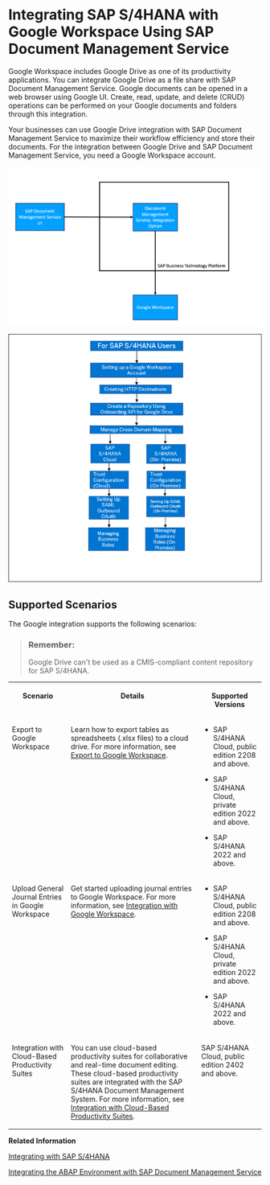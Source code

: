 <!-- loio594bf95dbab64358aef97a73296b6054 -->

# Integrating SAP S/4HANA with Google Workspace Using SAP Document Management Service

Google Workspace includes Google Drive as one of its productivity applications. You can integrate Google Drive as a file share with SAP Document Management Service. Google documents can be opened in a web browser using Google UI. Create, read, update, and delete \(CRUD\) operations can be performed on your Google documents and folders through this integration.

Your businesses can use Google Drive integration with SAP Document Management Service to maximize their workflow efficiency and store their documents. For the integration between Google Drive and SAP Document Management Service, you need a Google Workspace account.

![](images/SAP_SDM_Google_Workspace_Integration_4d5d20c.png)



![](images/Imagemap_Google_Workspace_Integration_2acfbbf.png)



<a name="loio594bf95dbab64358aef97a73296b6054__section_by2_ckc_xvb"/>

## Supported Scenarios

The Google integration supports the following scenarios:

> ### Remember:  
> Google Drive can't be used as a CMIS-compliant content repository for SAP S/4HANA.


<table>
<tr>
<th valign="top">

Scenario

</th>
<th valign="top">

Details

</th>
<th valign="top">

Supported Versions

</th>
</tr>
<tr>
<td valign="top">

Export to Google Workspace

</td>
<td valign="top">

Learn how to export tables as spreadsheets \(.xlsx files\) to a cloud drive. For more information, see [Export to Google Workspace](https://help.sap.com/docs/SAP_S4HANA_CLOUD/085edb30fb3d413da552832f3d5c01c0/b481bf1ef7f842afba54e5c9750c2490.html?version=2208.500).

</td>
<td valign="top">

-   SAP S/4HANA Cloud, public edition 2208 and above.

-   SAP S/4HANA Cloud, private edition 2022 and above.

-   SAP S/4HANA 2022 and above.




</td>
</tr>
<tr>
<td valign="top">

Upload General Journal Entries in Google Workspace

</td>
<td valign="top">

Get started uploading journal entries to Google Workspace. For more information, see [Integration with Google Workspace](https://help.sap.com/docs/SAP_S4HANA_CLOUD/ee9ee0ca4c3942068ea584d2f929b5b1/1ac7c893310e4081beb7c0fcd344a879.html?version=2208.500).

</td>
<td valign="top">

-   SAP S/4HANA Cloud, public edition 2208 and above.

-   SAP S/4HANA Cloud, private edition 2022 and above.

-   SAP S/4HANA 2022 and above.




</td>
</tr>
<tr>
<td valign="top">

Integration with Cloud-Based Productivity Suites

</td>
<td valign="top">

You can use cloud-based productivity suites for collaborative and real-time document editing. These cloud-based productivity suites are integrated with the SAP S/4HANA Document Management System. For more information, see [Integration with Cloud-Based Productivity Suites](https://help.sap.com/docs/SAP_S4HANA_CLOUD/a630d57fc5004c6383e7a81efee7a8bb/5b35124b1d3049ba838ea075c8253e0a.html?locale=en-US).

</td>
<td valign="top">

SAP S/4HANA Cloud, public edition 2402 and above.

</td>
</tr>
</table>

**Related Information**  


[Integrating with SAP S/4HANA](integrating-with-sap-s-4hana-534d945.md "Document Management Service offers both Inbound and Outbound integration with SAP S/4HANA.")

[Integrating the ABAP Environment with SAP Document Management Service](integrating-the-abap-environment-with-sap-document-management-service-c54ce8b.md "You can integrate the ABAP environment of SAP Business Technology Platform with SAP Document Management Service to establish a communication scenario.")

